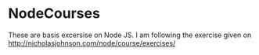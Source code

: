 # NodeCourses
These are basis excersise on Node JS. I am following the exercise given on http://nicholasjohnson.com/node/course/exercises/ 
